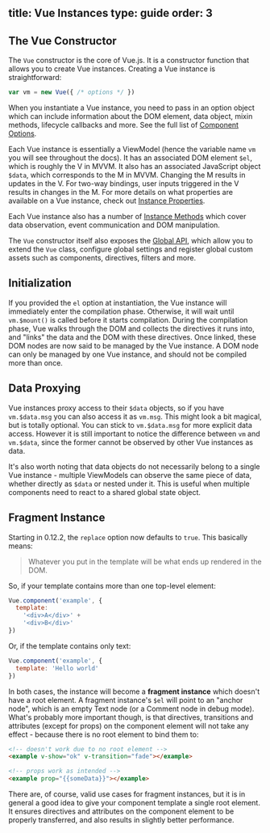 title: Vue Instances
type: guide
order: 3
---

## The Vue Constructor

The `Vue` constructor is the core of Vue.js. It is a constructor function that allows you to create Vue instances. Creating a Vue instance is straightforward:

``` js
var vm = new Vue({ /* options */ })
```

When you instantiate a Vue instance, you need to pass in an option object which can include information about the DOM element, data object, mixin methods, lifecycle callbacks and more. See the full list of [Component Options](/api/options.html).

Each Vue instance is essentially a ViewModel (hence the variable name `vm` you will see throughout the docs). It has an associated DOM element `$el`, which is roughly the V in MVVM. It also has an associated JavaScript object `$data`, which corresponds to the M in MVVM. Changing the M results in updates in the V. For two-way bindings, user inputs triggered in the V results in changes in the M. For more details on what properties are available on a Vue instance, check out [Instance Properties](/api/instance-properties.html).

Each Vue instance also has a number of [Instance Methods](/api/instance-methods.html) which cover data observation, event communication and DOM manipulation.

The `Vue` constructor itself also exposes the [Global API](/api/global-api.html), which allow you to extend the `Vue` class, configure global settings and register global custom assets such as components, directives, filters and more.

## Initialization

If you provided the `el` option at instantiation, the Vue instance will immediately enter the compilation phase. Otherwise, it will wait until `vm.$mount()` is called before it starts compilation. During the compilation phase, Vue walks through the DOM and collects the directives it runs into, and "links" the data and the DOM with these directives. Once linked, these DOM nodes are now said to be managed by the Vue instance. A DOM node can only be managed by one Vue instance, and should not be compiled more than once.

## Data Proxying

Vue instances proxy access to their `$data` objects, so if you have `vm.$data.msg` you can also access it as `vm.msg`. This might look a bit magical, but is totally optional. You can stick to `vm.$data.msg` for more explicit data access. However it is still important to notice the difference between `vm` and `vm.$data`, since the former cannot be observed by other Vue instances as data.

It's also worth noting that data objects do not necessarily belong to a single Vue instance - multiple ViewModels can observe the same piece of data, whether directly as `$data` or nested under it. This is useful when multiple components need to react to a shared global state object.

## Fragment Instance

Starting in 0.12.2, the `replace` option now defaults to `true`. This basically means:

> Whatever you put in the template will be what ends up rendered in the DOM.

So, if your template contains more than one top-level element:

``` js
Vue.component('example', {
  template:
    '<div>A</div>' +
    '<div>B</div>'
})
```

Or, if the template contains only text:

``` js
Vue.component('example', {
  template: 'Hello world'
})
```

In both cases, the instance will become a **fragment instance** which doesn't have a root element. A fragment instance's `$el` will point to an "anchor node", which is an empty Text node (or a Comment node in debug mode). What's probably more important though, is that directives, transitions and attributes (except for props) on the component element will not take any effect - because there is no root element to bind them to:

``` html
<!-- doesn't work due to no root element -->
<example v-show="ok" v-transition="fade"></example>

<!-- props work as intended -->
<example prop="{{someData}}"></example>
```

There are, of course, valid use cases for fragment instances, but it is in general a good idea to give your component template a single root element. It ensures directives and attributes on the component element to be properly transferred, and also results in slightly better performance.
